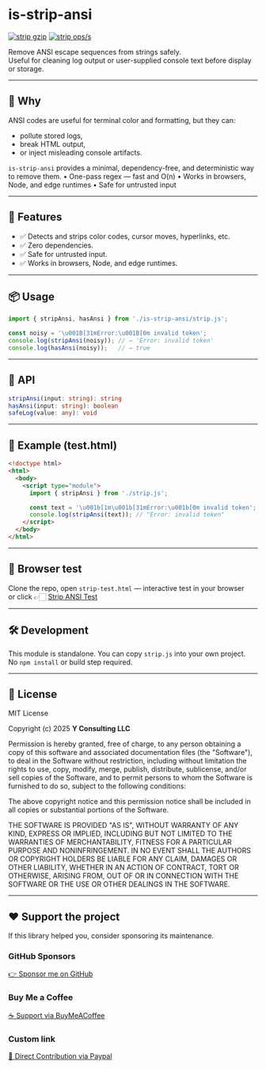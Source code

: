 # is-strip-ansi

[![strip gzip](https://img.shields.io/endpoint?url=https://raw.githubusercontent.com/yvancg/optimizers/main/metrics/strip.js.json)](./metrics/strip.js.json)
[![strip ops/s](https://img.shields.io/endpoint?url=https://raw.githubusercontent.com/yvancg/optimizers/main/bench/strip.json)](./bench/strip.json)

Remove ANSI escape sequences from strings safely.  
Useful for cleaning log output or user-supplied console text before display or storage.

---

## 🚀 Why

ANSI codes are useful for terminal color and formatting, but they can:
- pollute stored logs,
- break HTML output,
- or inject misleading console artifacts.

`is-strip-ansi` provides a minimal, dependency-free, and deterministic way to remove them.
	•	One-pass regex — fast and O(n)
	•	Works in browsers, Node, and edge runtimes
	•	Safe for untrusted input

---

## 🌟 Features

- ✅ Detects and strips color codes, cursor moves, hyperlinks, etc.  
- ✅ Zero dependencies.  
- ✅ Safe for untrusted input.  
- ✅ Works in browsers, Node, and edge runtimes.

---

## 📦 Usage

```js
import { stripAnsi, hasAnsi } from './is-strip-ansi/strip.js';

const noisy = '\u001B[31mError:\u001B[0m invalid token';
console.log(stripAnsi(noisy)); // → 'Error: invalid token'
console.log(hasAnsi(noisy));   // → true
```

---

## 🧠 API

```ts
stripAnsi(input: string): string
hasAnsi(input: string): boolean
safeLog(value: any): void
```

---

## 🧪 Example (test.html)

```html
<!doctype html>
<html>
  <body>
    <script type="module">
      import { stripAnsi } from './strip.js';

      const text = '\u001b[1m\u001b[31mError:\u001b[0m invalid token';
      console.log(stripAnsi(text)); // "Error: invalid token"
    </script>
  </body>
</html>
```

---

## 🧪 Browser test

Clone the repo, open `strip-test.html` — interactive test in your browser  
or click 👉🏻 [Strip ANSI Test](https://yvancg.github.io/optimizers/is-strip-ansi/strip-test.html)

---

## 🛠 Development

This module is standalone. You can copy `strip.js` into your own project.  
No `npm install` or build step required.

---

## 🪪 License

MIT License  

Copyright (c) 2025 **Y Consulting LLC**

Permission is hereby granted, free of charge, to any person obtaining a copy
of this software and associated documentation files (the "Software"), to deal
in the Software without restriction, including without limitation the rights
to use, copy, modify, merge, publish, distribute, sublicense, and/or sell
copies of the Software, and to permit persons to whom the Software is
furnished to do so, subject to the following conditions:

The above copyright notice and this permission notice shall be included in
all copies or substantial portions of the Software.

THE SOFTWARE IS PROVIDED "AS IS", WITHOUT WARRANTY OF ANY KIND, EXPRESS OR
IMPLIED, INCLUDING BUT NOT LIMITED TO THE WARRANTIES OF MERCHANTABILITY,
FITNESS FOR A PARTICULAR PURPOSE AND NONINFRINGEMENT. IN NO EVENT SHALL THE
AUTHORS OR COPYRIGHT HOLDERS BE LIABLE FOR ANY CLAIM, DAMAGES OR OTHER
LIABILITY, WHETHER IN AN ACTION OF CONTRACT, TORT OR OTHERWISE, ARISING FROM,
OUT OF OR IN CONNECTION WITH THE SOFTWARE OR THE USE OR OTHER DEALINGS IN
THE SOFTWARE.

---

## ❤️ Support the project

If this library helped you, consider sponsoring its maintenance.

### GitHub Sponsors

[👉 Sponsor me on GitHub](https://github.com/sponsors/yvancg)

### Buy Me a Coffee

[☕ Support via BuyMeACoffee](https://buymeacoffee.com/yconsulting)

### Custom link

[💸 Direct Contribution via Paypal](https://paypal.me/ComicStylePortrait)
